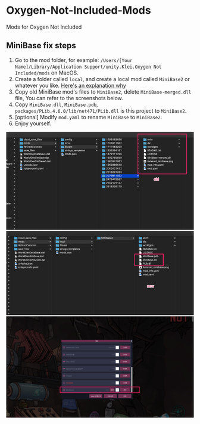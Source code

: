 # Oxygen-Not-Included-Mods
Mods for Oxygen Not Included


## MiniBase fix steps

1. Go to the mod folder, for example: `/Users/[Your Name]/Library/Application Support/unity.Klei.Oxygen Not Included/mods` on MacOS. 
2. Create a folder called `local`, and create a local mod called `MiniBase2` or whatever you like. [Here's an explanation why](https://www.reddit.com/r/Oxygennotincluded/comments/hcqlxc/comment/fvlsg8u/?utm_source=share&utm_medium=web2x&context=3)
3. Copy old MiniBase mod's files to `MiniBase2`, delete `MiniBase-merged.dll` file, You can refer to the screenshots below.
4. Copy `MiniBase.dll`, `MiniBase.pdb`, `packages/PLib.4.6.0/lib/net471/PLib.dll` is this project to `MiniBase2`.
5. [optional] Modify `mod.yaml` to rename `MiniBase` to `MiniBase2`.
6. Enjoy yourself.

![](./MiniBase/images/2021-12-03-094033.png)
![](./MiniBase/images/2021-12-03-094501.png)
![](./MiniBase/images/2021-12-03-094718.png)



